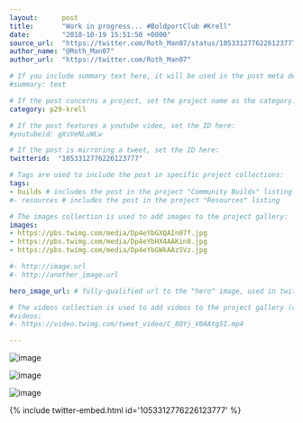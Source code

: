 ```yaml
---
layout:      post
title:       "Work in progress... #BoldportClub #Krell"
date:        "2018-10-19 15:51:50 +0000"
source_url:  "https://twitter.com/Roth_Man07/status/1053312776226123777"
author_name: "@Roth_Man07"
author_url:  "https://twitter.com/Roth_Man07"

# If you include summary text here, it will be used in the post meta description instead of an excerpt from the post body
#summary: text

# If the post concerns a project, set the project name as the category:
category: p29-krell

# If the post features a youtube video, set the ID here:
#youtubeid: gXsVeNLuWLw

# If the post is mirroring a tweet, set the ID here:
twitterid:  "1053312776226123777"

# Tags are used to include the post in specific project collections:
tags:
- builds # includes the post in the project "Community Builds" listing
#- resources # includes the post in the project "Resources" listing

# The images collection is used to add images to the project gallery:
images:
- https://pbs.twimg.com/media/Dp4eYbGXQAIn07f.jpg
- https://pbs.twimg.com/media/Dp4eYbHX4AAKin8.jpg
- https://pbs.twimg.com/media/Dp4eYbGWkAAzSVz.jpg

#- http://image.url
#- http://another_image.url

hero_image_url: # fully-qualified url to the "hero" image, used in twitter cards for example

# The videos collection is used to add videos to the project gallery (currently only mp4):
#videos:
#- https://video.twimg.com/tweet_video/C_8OYj_V0AAtg5I.mp4

---
```


![image](https://pbs.twimg.com/media/Dp4eYbGXQAIn07f.jpg)

![image](https://pbs.twimg.com/media/Dp4eYbHX4AAKin8.jpg)

![image](https://pbs.twimg.com/media/Dp4eYbGWkAAzSVz.jpg)

{% include twitter-embed.html id='1053312776226123777' %}


